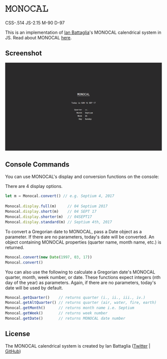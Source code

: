 # &#120444;&#120446;&#120445;&#120446;&#120434;&#120432;&#120443;
CSS-.514 JS-2.15 M-90 D-97

This is an implementation of [Ian Battaglia](https://twitter.com/IanJBattaglia)'s MONOCAL calendrical system in JS. Read about MONOCAL [here](https://monochromatic.co/metachromatic/hub/2017/1/16/monocal-1).

## Screenshot
![MONOCAL](/img/MONOCAL.PNG)

## Console Commands
You can use MONOCAL's display and conversion functions on the console:

There are 4 display options.

```javascript
let m = Monocal.convert() // e.g. Septium 4, 2017

Monocal.display.full(m)     // 04 Septium 2017
Monocal.display.short(m)    // 04 SEPT 17
Monocal.display.shorter(m)  // 04SEPT17
Monocal.display.standard(m) // Septium 4th, 2017
```

To convert a Gregorian date to MONOCAL, pass a Date object as a parameter. If there are no parameters, today's date will be converted. An object containing MONOCAL properties (quarter name, month name, etc.) is returned.

```javascript
Monocal.convert(new Date(1997, 03, 17))
Monocal.convert()
```

You can also use the following to calculate a Gregorian date's MONOCAL quarter, month, week number, or date. These functions expect integers (nth day of the year) as parameters. Again, if there are no parameters, today's date will be used by default.

```javascript
Monocal.getQuarter()    // returns quarter (i., ii., iii., iv.)
Monocal.getAltQuarter() // returns quarter (air, water, fire, earth)
Monocal.getMonth()      // returns month name i.e. Septium
Monocal.getWeek()       // returns week number
Monocal.getDate()       // returns MONOCAL date number
```

## License
The MONOCAL calendrical system is created by Ian Battaglia ([Twitter](https://twitter.com/IanJBattaglia) | [GitHub](https://github.com/MoreThanLuck))
